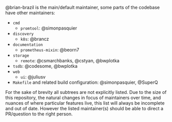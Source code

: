 @brian-brazil is the main/default maintainer, some parts of the codebase have other maintainers:

* `cmd`
  * `promtool`: @simonpasquier
* `discovery`
  * `k8s`: @brancz
* `documentation`
  * `prometheus-mixin`: @beorn7
* `storage`
  * `remote`: @csmarchbanks, @cstyan, @bwplotka
* `tsdb`: @codesome, @bwplotka
* `web`
  * `ui`: @juliusv
* `Makefile` and related build configuration: @simonpasquier, @SuperQ

For the sake of brevity all subtrees are not explicitly listed. Due to the size
of this repository, the natural changes in focus of maintainers over time, and
nuances of where particular features live, this list will always be incomplete
and out of date. However the listed maintainer(s) should be able to direct a
PR/question to the right person.

